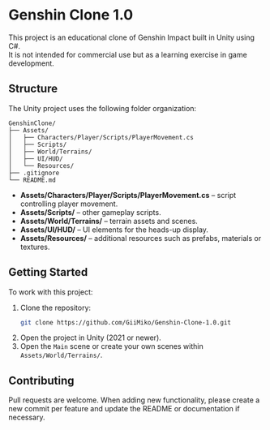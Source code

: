 # Genshin Clone 1.0

This project is an educational clone of Genshin Impact built in Unity using C#.  
It is not intended for commercial use but as a learning exercise in game development.

## Structure

The Unity project uses the following folder organization:

```
GenshinClone/
├── Assets/
│   ├── Characters/Player/Scripts/PlayerMovement.cs
│   ├── Scripts/
│   ├── World/Terrains/
│   ├── UI/HUD/
│   └── Resources/
├── .gitignore
└── README.md
```

- **Assets/Characters/Player/Scripts/PlayerMovement.cs** – script controlling player movement.  
- **Assets/Scripts/** – other gameplay scripts.  
- **Assets/World/Terrains/** – terrain assets and scenes.  
- **Assets/UI/HUD/** – UI elements for the heads-up display.  
- **Assets/Resources/** – additional resources such as prefabs, materials or textures.

## Getting Started

To work with this project:

1. Clone the repository:
   ```bash
   git clone https://github.com/GiiMiko/Genshin-Clone-1.0.git
   ```
2. Open the project in Unity (2021 or newer).
3. Open the `Main` scene or create your own scenes within `Assets/World/Terrains/`.

## Contributing

Pull requests are welcome. When adding new functionality, please create a new commit per feature and update the README or documentation if necessary.
